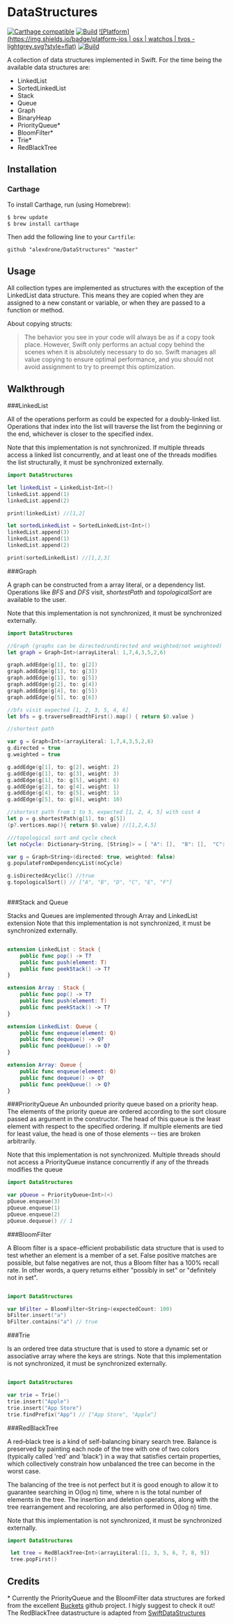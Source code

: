 # DataStructures

[![Carthage compatible](https://img.shields.io/badge/Carthage-compatible-4BC51D.svg?style=flat)](https://github.com/Carthage/Carthage)
[![Build](https://img.shields.io/badge/build-passing-green.svg?style=flat)](#)
[![Platform](https://img.shields.io/badge/platform-ios | osx | watchos | tvos -lightgrey.svg?style=flat)](#)
[![Build](https://img.shields.io/badge/license-MIT-blue.svg?style=flat)](https://opensource.org/licenses/MIT)

A collection of data structures implemented in Swift.
For the time being the available data structures are:

- LinkedList
- SortedLinkedList
- Stack
- Queue
- Graph 
- BinaryHeap
- PriorityQueue*
- BloomFilter*
- Trie*
- RedBlackTree

## Installation

### Carthage

To install Carthage, run (using Homebrew):

```bash
$ brew update
$ brew install carthage
```

Then add the following line to your `Cartfile`:

```
github "alexdrone/DataStructures" "master"    

```

## Usage

All collection types are implemented as structures with the exception of the LinkedList data structure. This means they are copied when they are assigned to a new constant or variable, or when they are passed to a function or method. 

About copying structs:  

> The behavior you see in your code will always be as if a copy took place. However, Swift only performs an actual copy behind the scenes when it is absolutely necessary to do so. Swift manages all value copying to ensure optimal performance, and you should not avoid assignment to try to preempt this optimization.

## Walkthrough


###LinkedList

All of the operations perform as could be expected for a doubly-linked list. Operations that index into the list will traverse the list from the beginning or the end, whichever is closer to the specified index.

Note that this implementation is not synchronized. If multiple threads access a linked list concurrently, and at least one of the threads modifies the list structurally, it must be synchronized externally.

```swift
import DataStructures

let linkedList = LinkedList<Int>()
linkedList.append(1)
linkedList.append(2)

print(linkedList) //[1,2]

let sortedLinkedList = SortedLinkedList<Int>()
linkedList.append(3)
linkedList.append(1)
linkedList.append(2)

print(sortedLinkedList) //[1,2,3]

```


###Graph

A graph can be constructed from a array literal, or a dependency list.
Operations like *BFS* and *DFS* visit, *shortestPath* and *topologicalSort* are available to the user.

Note that this implementation is not synchronized, it must be synchronized externally.

```swift
import DataStructures

//Graph (graphs can be directed/undirected and weighted/not weighted)
let graph = Graph<Int>(arrayLiteral: 1,7,4,3,5,2,6)

graph.addEdge(g[1], to: g[2])
graph.addEdge(g[1], to: g[3])
graph.addEdge(g[1], to: g[5])
graph.addEdge(g[2], to: g[4])
graph.addEdge(g[4], to: g[5])
graph.addEdge(g[5], to: g[6])

//bfs visit expected [1, 2, 3, 5, 4, 6]
let bfs = g.traverseBreadthFirst().map() { return $0.value }

//shortest path

var g = Graph<Int>(arrayLiteral: 1,7,4,3,5,2,6)
g.directed = true
g.weighted = true

g.addEdge(g[1], to: g[2], weight: 2)
g.addEdge(g[1], to: g[3], weight: 3)
g.addEdge(g[1], to: g[5], weight: 6)
g.addEdge(g[2], to: g[4], weight: 1)
g.addEdge(g[4], to: g[5], weight: 1)
g.addEdge(g[5], to: g[6], weight: 10)

//shortest path from 1 to 5, expected [1, 2, 4, 5] with cost 4
let p = g.shortestPath(g[1], to: g[5])
(p?.vertices.map(){ return $0.value} //[1,2,4,5]

///topological sort and cycle check
let noCycle: Dictionary<String, [String]> = [ "A": [],  "B": [],  "C": ["D"], "D": ["A"], "E": ["C", "B"],  "F": ["E"] ]

var g = Graph<String>(directed: true, weighted: false)
g.populateFromDependencyList(noCycle)

g.isDirectedAcyclic() //true
g.topologicalSort() // ["A", "B", "D", "C", "E", "F"]
 

```

###Stack and Queue

Stacks and Queues are implemented through Array and LinkedList extension
Note that this implementation is not synchronized, it must be synchronized externally.

```swift

extension LinkedList : Stack {
    public func pop() -> T?
    public func push(element: T)
    public func peekStack() -> T?
}

extension Array : Stack {
    public func pop() -> T?
    public func push(element: T)
    public func peekStack() -> T?
}

extension LinkedList: Queue {
    public func enqueue(element: Q)    
    public func dequeue() -> Q?     
    public func peekQueue() -> Q?
}

extension Array: Queue {
    public func enqueue(element: Q)    
    public func dequeue() -> Q?     
    public func peekQueue() -> Q?
}

```

###PriorityQueue
An unbounded priority queue based on a priority heap. The elements of the priority queue are ordered according to the sort closure passed as argument in the constructor.
The head of this queue is the least element with respect to the specified ordering. If multiple elements are tied for least value, the head is one of those elements -- ties are broken arbitrarily.

Note that this implementation is not synchronized. Multiple threads should not access a PriorityQueue instance concurrently if any of the threads modifies the queue

```swift
import DataStructures

var pQueue = PriorityQueue<Int>(<)
pQueue.enqueue(3)
pQueue.enqueue(1)
pQueue.enqueue(2)
pQueue.dequeue() // 1

```

###BloomFilter

A Bloom filter is a space-efficient probabilistic data structure that is used to test whether an element is a member of a set. False positive matches are possible, but false negatives are not, thus a Bloom filter has a 100% recall rate. In other words, a query returns either "possibly in set" or "definitely not in set".

```swift

import DataStructures

var bFilter = BloomFilter<String>(expectedCount: 100)
bFilter.insert("a")
bFilter.contains("a") // true

```

###Trie

Is an ordered tree data structure that is used to store a dynamic set or associative array where the keys are strings.
Note that this implementation is not synchronized, it must be synchronized externally.


```swift

import DataStructures

var trie = Trie()
trie.insert("Apple")
trie.insert("App Store")
trie.findPrefix("App") // ["App Store", "Apple"]

```
###RedBlackTree

A red–black tree is a kind of self-balancing binary search tree. 
Balance is preserved by painting each node of the tree with one of two colors (typically called 'red' and 'black') in a way that satisfies certain properties, which collectively constrain how unbalanced the tree can become in the worst case.


The balancing of the tree is not perfect but it is good enough to allow it to guarantee searching in O(log n) time, where n is the total number of elements in the tree. The insertion and deletion operations, along with the tree rearrangement and recoloring, are also performed in O(log n) time.

Note that this implementation is not synchronized, it must be synchronized externally.

```swift
import DataStructures

 let tree = RedBlackTree<Int>(arrayLiteral:[1, 3, 5, 6, 7, 8, 9])
 tree.popFirst()

```

## Credits
\* Currently the PriorityQueue and the BloomFilter data structures are forked from the excellent [Buckets](https://github.com/mauriciosantos/Buckets-Swift/) github project. I higly suggest to check it out!
The RedBlackTree datastructure is adapted from [SwiftDataStructures](https://github.com/oisdk/SwiftDataStructures) 